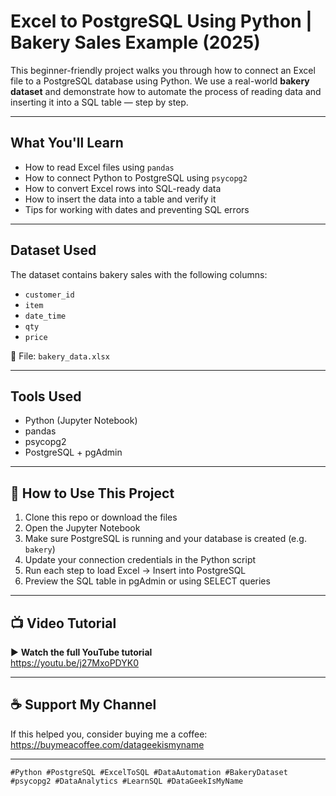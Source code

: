 # Excel to PostgreSQL Using Python | Bakery Sales Example (2025)

This beginner-friendly project walks you through how to connect an Excel file to a PostgreSQL database using Python. We use a real-world **bakery dataset** and demonstrate how to automate the process of reading data and inserting it into a SQL table — step by step.

---

## What You'll Learn

- How to read Excel files using `pandas`
- How to connect Python to PostgreSQL using `psycopg2`
- How to convert Excel rows into SQL-ready data
- How to insert the data into a table and verify it
- Tips for working with dates and preventing SQL errors

---

## Dataset Used

The dataset contains bakery sales with the following columns:

- `customer_id`
- `item`
- `date_time`
- `qty`
- `price`

📂 File: `bakery_data.xlsx`

---

## Tools Used

- Python (Jupyter Notebook)
- pandas
- psycopg2
- PostgreSQL + pgAdmin

---

## 🧾 How to Use This Project

1. Clone this repo or download the files
2. Open the Jupyter Notebook
3. Make sure PostgreSQL is running and your database is created (e.g. `bakery`)
4. Update your connection credentials in the Python script
5. Run each step to load Excel → Insert into PostgreSQL
6. Preview the SQL table in pgAdmin or using SELECT queries

---

## 📺 Video Tutorial

▶️ **Watch the full YouTube tutorial**  
https://youtu.be/j27MxoPDYK0


---

## ☕ Support My Channel

If this helped you, consider buying me a coffee:  
https://buymeacoffee.com/datageekismyname


---


`#Python #PostgreSQL #ExcelToSQL #DataAutomation #BakeryDataset #psycopg2 #DataAnalytics #LearnSQL #DataGeekIsMyName`

